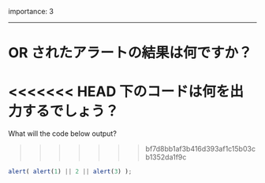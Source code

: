 importance: 3

---

# OR されたアラートの結果は何ですか？

<<<<<<< HEAD
下のコードは何を出力するでしょう？
=======
What will the code below output?
>>>>>>> bf7d8bb1af3b416d393af1c15b03cb1352da1f9c

```js
alert( alert(1) || 2 || alert(3) );
```
